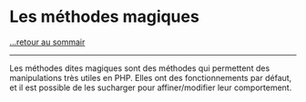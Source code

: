 # Les méthodes magiques

[...retour au sommair](../intro.md)

---

Les méthodes dites magiques sont des méthodes qui permettent des manipulations très utiles en PHP. 
Elles ont des fonctionnements par défaut, et il est possible de les sucharger pour affiner/modifier leur comportement. 